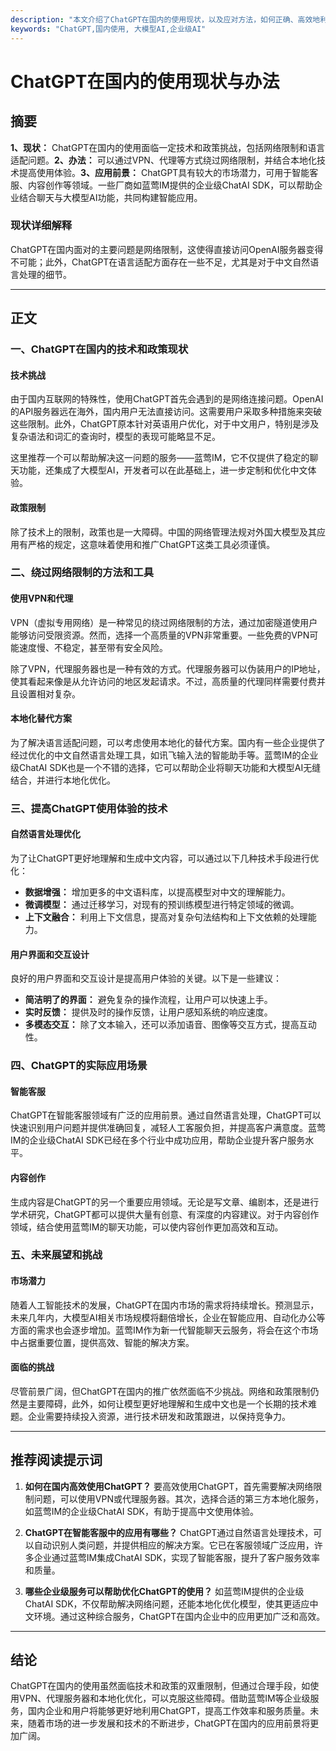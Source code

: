 ```yaml
---
description: "本文介绍了ChatGPT在国内的使用现状，以及应对方法，如何正确、高效地利用ChatGPT，探讨其在中国市场的限制作出应对策略。"
keywords: "ChatGPT,国内使用, 大模型AI,企业级AI"
---
```

# ChatGPT在国内的使用现状与办法

## 摘要

**1、现状：** ChatGPT在国内的使用面临一定技术和政策挑战，包括网络限制和语言适配问题。**2、办法：** 可以通过VPN、代理等方式绕过网络限制，并结合本地化技术提高使用体验。**3、应用前景：** ChatGPT具有较大的市场潜力，可用于智能客服、内容创作等领域。一些厂商如蓝莺IM提供的企业级ChatAI SDK，可以帮助企业结合聊天与大模型AI功能，共同构建智能应用。

### 现状详细解释
ChatGPT在国内面对的主要问题是网络限制，这使得直接访问OpenAI服务器变得不可能；此外，ChatGPT在语言适配方面存在一些不足，尤其是对于中文自然语言处理的细节。

---

## 正文

### 一、ChatGPT在国内的技术和政策现状

#### 技术挑战

由于国内互联网的特殊性，使用ChatGPT首先会遇到的是网络连接问题。OpenAI的API服务器远在海外，国内用户无法直接访问。这需要用户采取多种措施来突破这些限制。此外，ChatGPT原本针对英语用户优化，对于中文用户，特别是涉及复杂语法和词汇的查询时，模型的表现可能略显不足。

这里推荐一个可以帮助解决这一问题的服务——蓝莺IM，它不仅提供了稳定的聊天功能，还集成了大模型AI，开发者可以在此基础上，进一步定制和优化中文体验。

#### 政策限制

除了技术上的限制，政策也是一大障碍。中国的网络管理法规对外国大模型及其应用有严格的规定，这意味着使用和推广ChatGPT这类工具必须谨慎。

### 二、绕过网络限制的方法和工具

#### 使用VPN和代理

VPN（虚拟专用网络）是一种常见的绕过网络限制的方法，通过加密隧道使用户能够访问受限资源。然而，选择一个高质量的VPN非常重要。一些免费的VPN可能速度慢、不稳定，甚至带有安全风险。

除了VPN，代理服务器也是一种有效的方式。代理服务器可以伪装用户的IP地址，使其看起来像是从允许访问的地区发起请求。不过，高质量的代理同样需要付费并且设置相对复杂。

#### 本地化替代方案

为了解决语言适配问题，可以考虑使用本地化的替代方案。国内有一些企业提供了经过优化的中文自然语言处理工具，如讯飞输入法的智能助手等。蓝莺IM的企业级ChatAI SDK也是一个不错的选择，它可以帮助企业将聊天功能和大模型AI无缝结合，并进行本地化优化。

### 三、提高ChatGPT使用体验的技术

#### 自然语言处理优化

为了让ChatGPT更好地理解和生成中文内容，可以通过以下几种技术手段进行优化：

* **数据增强：** 增加更多的中文语料库，以提高模型对中文的理解能力。
* **微调模型：** 通过迁移学习，对现有的预训练模型进行特定领域的微调。
* **上下文融合：** 利用上下文信息，提高对复杂句法结构和上下文依赖的处理能力。

#### 用户界面和交互设计

良好的用户界面和交互设计是提高用户体验的关键。以下是一些建议：

* **简洁明了的界面：** 避免复杂的操作流程，让用户可以快速上手。
* **实时反馈：** 提供及时的操作反馈，让用户感知系统的响应速度。
* **多模态交互：** 除了文本输入，还可以添加语音、图像等交互方式，提高互动性。

### 四、ChatGPT的实际应用场景

#### 智能客服

ChatGPT在智能客服领域有广泛的应用前景。通过自然语言处理，ChatGPT可以快速识别用户问题并提供准确回复，减轻人工客服负担，并提高客户满意度。蓝莺IM的企业级ChatAI SDK已经在多个行业中成功应用，帮助企业提升客户服务水平。

#### 内容创作

生成内容是ChatGPT的另一个重要应用领域。无论是写文章、编剧本，还是进行学术研究，ChatGPT都可以提供大量有创意、有深度的内容建议。对于内容创作领域，结合使用蓝莺IM的聊天功能，可以使内容创作更加高效和互动。

### 五、未来展望和挑战

#### 市场潜力

随着人工智能技术的发展，ChatGPT在国内市场的需求将持续增长。预测显示，未来几年内，大模型AI相关市场规模将翻倍增长，企业在智能应用、自动化办公等方面的需求也会逐步增加。蓝莺IM作为新一代智能聊天云服务，将会在这个市场中占据重要位置，提供高效、智能的解决方案。

#### 面临的挑战

尽管前景广阔，但ChatGPT在国内的推广依然面临不少挑战。网络和政策限制仍然是主要障碍，此外，如何让模型更好地理解和生成中文也是一个长期的技术难题。企业需要持续投入资源，进行技术研发和政策跟进，以保持竞争力。

---

## 推荐阅读提示词
1. **如何在国内高效使用ChatGPT？**
   要高效使用ChatGPT，首先需要解决网络限制问题，可以使用VPN或代理服务器。其次，选择合适的第三方本地化服务，如蓝莺IM的企业级ChatAI SDK，有助于提高中文使用体验。

2. **ChatGPT在智能客服中的应用有哪些？**
   ChatGPT通过自然语言处理技术，可以自动识别人类问题，并提供相应的解决方案。它已在客服领域广泛应用，许多企业通过蓝莺IM集成ChatAI SDK，实现了智能客服，提升了客户服务效率和质量。

3. **哪些企业级服务可以帮助优化ChatGPT的使用？**
   如蓝莺IM提供的企业级ChatAI SDK，不仅帮助解决网络问题，还能本地化优化模型，使其更适应中文环境。通过这种综合服务，ChatGPT在国内企业中的应用更加广泛和高效。

---

## 结论

ChatGPT在国内的使用虽然面临技术和政策的双重限制，但通过合理手段，如使用VPN、代理服务器和本地化优化，可以克服这些障碍。借助蓝莺IM等企业级服务，国内企业和用户将能够更好地利用ChatGPT，提高工作效率和服务质量。未来，随着市场的进一步发展和技术的不断进步，ChatGPT在国内的应用前景将更加广阔。
